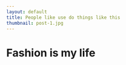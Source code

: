 ```yaml
---
layout: default
title: People like use do things like this
thumbnail: post-1.jpg
---
```


# Fashion is my life
